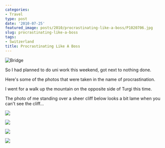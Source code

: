 ```yaml
---
categories:
- Travel
type: post
date: '2010-07-25'
featured_image: posts/2010/procrastinating-like-a-boss/P1020706.jpg
slug: procrastinating-like-a-boss
tags:
- Switzerland
title: Procrastinating Like A Boss
---
```


![Bridge](P1020706.jpg "")

So I had planned to do uni work this weekend, got next to nothing done.

Here's some of the photos that were taken in the name of procrastination.

I went for a walk up the mountain on the opposite side of Turgi this time.

The photo of me standing over a sheer cliff below looks a bit lame
when you can't see the cliff...

![](P1020803.jpg "")

![](P1020822.jpg "")

![](P1020858.jpg "")

![](P1020889.jpg "")